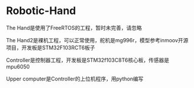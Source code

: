 # Robotic-Hand
   
The Hand是使用了FreeRTOS的工程，暂时未完善，请忽略

The Hand2是裸机工程，可以正常使用，舵机是mg996r，模型参考inmoov开源项目，开发板是STM32F103RCT6板子

Controller是控制器工程，开发板是STM32f103C8T6核心板，传感器是mpu6050

Upper computer是Controller的上位机程序，用python编写

